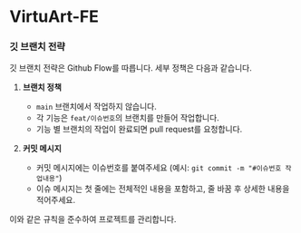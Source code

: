 # VirtuArt-FE
### 깃 브랜치 전략

깃 브랜치 전략은 Github Flow를 따릅니다. 세부 정책은 다음과 같습니다.

1. **브랜치 정책**
   - `main` 브랜치에서 작업하지 않습니다.
   - 각 기능은 `feat/이슈번호`의 브랜치를 만들어 작업합니다.
   - 기능 별 브랜치의 작업이 완료되면 pull request를 요청합니다.

2. **커밋 메시지**
   - 커밋 메시지에는 이슈번호를 붙여주세요 (예시: `git commit -m "#이슈번호 작업내용"`)
   - 이슈 메시지는 첫 줄에는 전체적인 내용을 포함하고, 줄 바꿈 후 상세한 내용을 적어주세요.

이와 같은 규칙을 준수하여 프로젝트를 관리합니다.
